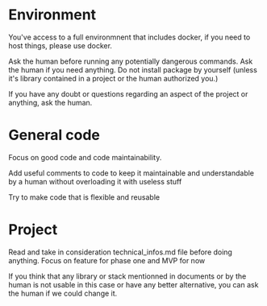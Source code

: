# Environment

You've access to a full environmnent that includes docker, if you need to host things, please use docker.

Ask the human before running any potentially dangerous commands.
Ask the human if you need anything.
Do not install package by yourself (unless it's library contained in a project or the human authorized you.)

If you have any doubt or questions regarding an aspect of the project or anything, ask the human.

# General code

Focus on good code and code maintainability.

Add useful comments to code to keep it maintainable and understandable by a human without overloading it with useless stuff

Try to make code that is flexible and reusable

# Project

Read and take in consideration technical_infos.md file before doing anything.
Focus on feature for phase one and MVP for now

If you think that any library or stack mentionned in documents or by the human is not usable in this case or have any better alternative, you can ask the human if we could change it.